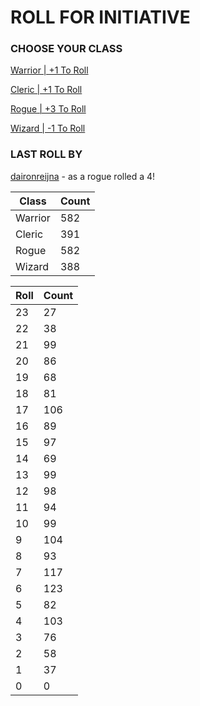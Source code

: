 # ROLL FOR INITIATIVE
### CHOOSE YOUR CLASS

[Warrior | +1 To Roll](https://github.com/benjaminsampica/benjaminsampica/issues/new?title=roll%7Cwarrior&body=Just+click+%27Submit+new+issue%27.)

[Cleric | +1 To Roll](https://github.com/benjaminsampica/benjaminsampica/issues/new?title=roll%7Ccleric&body=Just+click+%27Submit+new+issue%27.)

[Rogue | +3 To Roll](https://github.com/benjaminsampica/benjaminsampica/issues/new?title=roll%7Crogue&body=Just+click+%27Submit+new+issue%27.)

[Wizard | -1 To Roll](https://github.com/benjaminsampica/benjaminsampica/issues/new?title=roll%7Cwizard&body=Just+click+%27Submit+new+issue%27.)
### LAST ROLL BY
[daironreijna](https://www.github.com/daironreijna) - as a rogue rolled a 4!

|Class|Count|
|-|-|
|Warrior|582|
|Cleric|391|
|Rogue|582|
|Wizard|388|

|Roll|Count|
|-|-|
|23|27
|22|38
|21|99
|20|86
|19|68
|18|81
|17|106
|16|89
|15|97
|14|69
|13|99
|12|98
|11|94
|10|99
|9|104
|8|93
|7|117
|6|123
|5|82
|4|103
|3|76
|2|58
|1|37
|0|0
